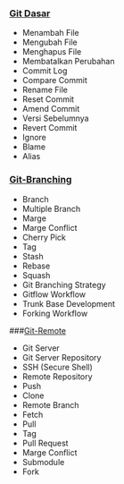 ### [Git Dasar](https://github.com/rahmatirvan16/Git-Dasar)
- Menambah File
- Mengubah File
- Menghapus File
- Membatalkan Perubahan
- Commit Log
- Compare Commit
- Rename File
- Reset Commit
- Amend Commit
- Versi Sebelumnya
- Revert Commit
- Ignore
- Blame
- Alias

### [Git-Branching](https://github.com/rahmatirvan16/Git-Branching)
- Branch
- Multiple Branch
- Marge
- Marge Conflict
- Cherry Pick
- Tag
- Stash
- Rebase
- Squash
- Git Branching Strategy
- Gitflow Workflow
- Trunk Base Development
- Forking Workflow

###[Git-Remote](https://github.com/rahmatirvan16/Git-Remote)
- Git Server
- Git Server Repository
- SSH (Secure Shell)
- Remote Repository
- Push
- Clone
- Remote Branch
- Fetch
- Pull
- Tag
- Pull Request
- Marge Conflict
- Submodule
- Fork
